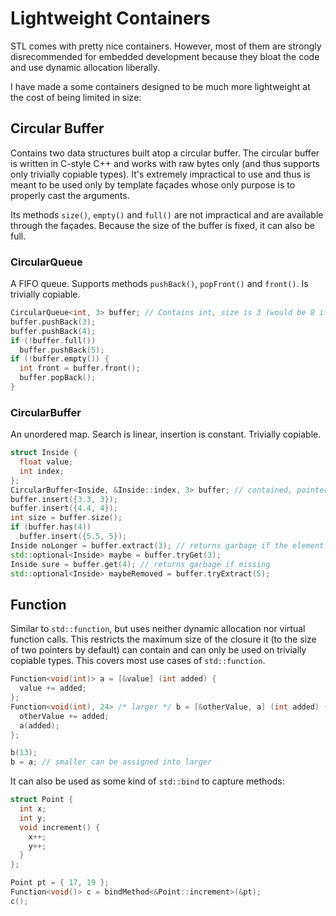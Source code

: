 # Lightweight Containers
STL comes with pretty nice containers. However, most of them are strongly disrecommended for embedded development because they bloat the code and use dynamic allocation liberally.

I have made a some containers designed to be much more lightweight at the cost of being limited in size:

## Circular Buffer
Contains two data structures built atop a circular buffer. The circular buffer is written in C-style C++ and works with raw bytes only (and thus supports only trivially copiable types). It's extremely impractical to use and thus is meant to be used only by template façades whose only purpose is to properly cast the arguments.

Its methods `size()`, `empty()` and `full()` are not impractical and are available through the façades. Because the size of the buffer is fixed, it can also be full.

### CircularQueue
A FIFO queue. Supports methods `pushBack()`, `popFront()` and `front()`. Is trivially copiable.

```C++
CircularQueue<int, 3> buffer; // Contains int, size is 3 (would be 8 if omitted)
buffer.pushBack(3);
buffer.pushBack(4);
if (!buffer.full())
  buffer.pushBack(5);
if (!buffer.empty()) {
  int front = buffer.front();
  buffer.popBack();
}
```

### CircularBuffer
An unordered map. Search is linear, insertion is constant. Trivially copiable.

```C++
struct Inside {
  float value;
  int index;
};
CircularBuffer<Inside, &Inside::index, 3> buffer; // contained, pointer to index member, size
buffer.insert({3.3, 3});
buffer.insert({4.4, 4});
int size = buffer.size();
if (buffer.has(4))
  buffer.insert({5.5, 5});
Inside noLonger = buffer.extract(3); // returns garbage if the element is missing
std::optional<Inside> maybe = buffer.tryGet(3);
Inside sure = buffer.get(4); // returns garbage if missing
std::optional<Inside> maybeRemoved = buffer.tryExtract(5);
```

## Function
Similar to `std::function`, but uses neither dynamic allocation nor virtual function calls. This restricts the maximum size of the closure it (to the size of two pointers by default) can contain and can only be used on trivially copiable types. This covers most use cases of `std::function`.

```C++
Function<void(int)> a = [&value] (int added) {
  value += added;
};
Function<void(int), 24> /* larger */ b = [&otherValue, a] (int added) {
  otherValue += added;
  a(added);
};

b(13);
b = a; // smaller can be assigned into larger
```

It can also be used as some kind of `std::bind` to capture methods:
```C++
struct Point {
  int x;
  int y;
  void increment() {
    x++;
    y++;
  }
};

Point pt = { 17, 19 };
Function<void()> c = bindMethod<&Point::increment>(&pt);
c();
```
